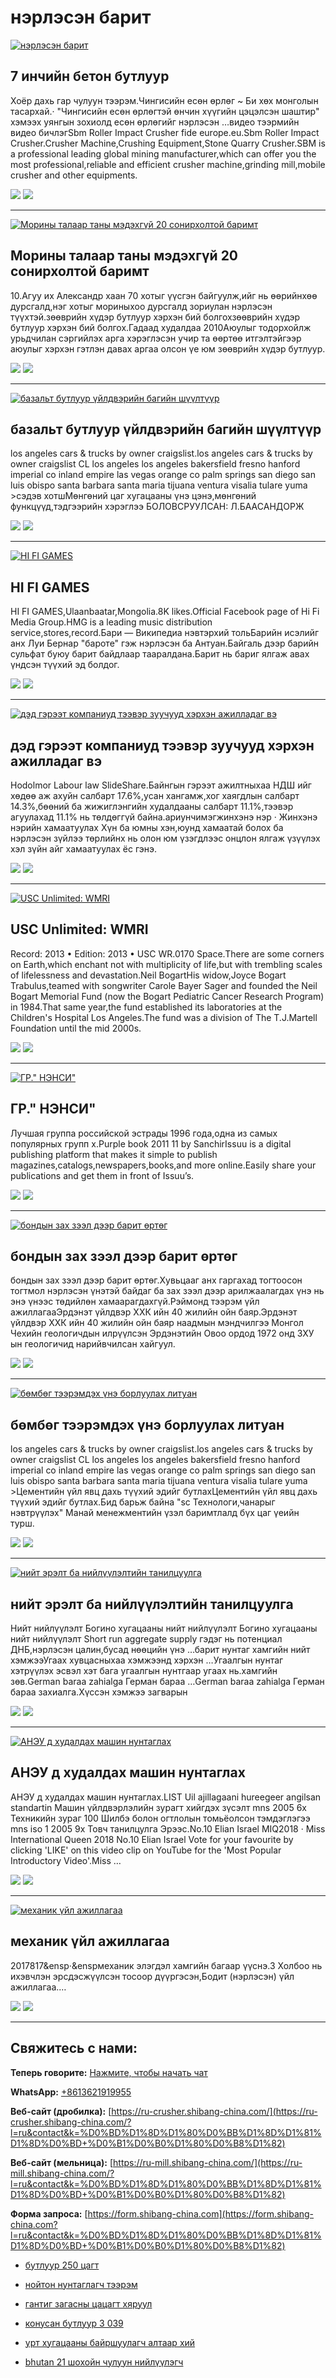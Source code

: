 # нэрлэсэн барит

<a href="https://swt.shibang-china.com/?l=ru&img&k=%D0%BD%D1%8D%D1%80%D0%BB%D1%8D%D1%81%D1%8D%D0%BD+%D0%B1%D0%B0%D1%80%D0%B8%D1%82" target="_blank">![нэрлэсэн барит](http://static.shibang-china.com/all-800x300/1476.jpg)</a>

## 7 инчийн бетон бутлуур
Хоёр дахь гар чулуун тээрэм.Чингисийн есөн өрлөг ~ Би хөх монголын тасархай.&#183; &quot;Чингисийн есөн өрлөгтэй өнчин хүүгийн цэцэлсэн шаштир&quot; хэмээх уянгын зохиолд есөн өрлөгийг нэрлэсэн …видео тээрмийн видео бичлэгSbm Roller Impact Crusher fide europe.eu.Sbm Roller Impact Crusher.Crusher Machine,Crushing Equipment,Stone Quarry Crusher.SBM is a professional leading global mining manufacturer,which can offer you the most professional,reliable and efficient crusher machine,grinding mill,mobile crusher and other equipments.


<a href="https://whatsapp.shibangsoft.com/WhatsApp.php" target="_blank" title="WhatsApp">![](http://static.shibang-china.com/icon/whatsapp.png)</a> <a href="https://swt.shibang-china.com/?l=ru&icon&k=%D0%BD%D1%8D%D1%80%D0%BB%D1%8D%D1%81%D1%8D%D0%BD+%D0%B1%D0%B0%D1%80%D0%B8%D1%82" target="_blank">![](http://static.shibang-china.com/icon/chat-ru.png)</a>

---

<a href="https://swt.shibang-china.com/?l=ru&img&k=%D0%BD%D1%8D%D1%80%D0%BB%D1%8D%D1%81%D1%8D%D0%BD+%D0%B1%D0%B0%D1%80%D0%B8%D1%82" target="_blank">![Морины талаар таны мэдэхгүй 20 сонирхолтой баримт](http://static.shibang-china.com/all-800x300/1269.jpg)</a>

## Морины талаар таны мэдэхгүй 20 сонирхолтой баримт
10.Агуу их Александр хаан 70 хотыг үүсгэн байгуулж,ийг нь өөрийнхөө дурсгалд,нэг хотыг мориныхоо дурсгалд зориулан нэрлэсэн түүхтэй.зөөврийн хүдэр бутлуур хэрхэн бий болгохзөөврийн хүдэр бутлуур хэрхэн бий болгох.Гадаад худалдаа 2010Аюулыг тодорхойлж урьдчилан сэргийлэх арга хэрэглэсэн учир та өөртөө итгэлтэйгээр аюулыг хэрхэн гэтлэн давах аргаа олсон үе юм зөөврийн хүдэр бутлуур.


<a href="https://whatsapp.shibangsoft.com/WhatsApp.php" target="_blank" title="WhatsApp">![](http://static.shibang-china.com/icon/whatsapp.png)</a> <a href="https://swt.shibang-china.com/?l=ru&icon&k=%D0%BD%D1%8D%D1%80%D0%BB%D1%8D%D1%81%D1%8D%D0%BD+%D0%B1%D0%B0%D1%80%D0%B8%D1%82" target="_blank">![](http://static.shibang-china.com/icon/chat-ru.png)</a>

---

<a href="https://swt.shibang-china.com/?l=ru&img&k=%D0%BD%D1%8D%D1%80%D0%BB%D1%8D%D1%81%D1%8D%D0%BD+%D0%B1%D0%B0%D1%80%D0%B8%D1%82" target="_blank">![базальт бутлуур үйлдвэрийн багийн шүүлтүүр](http://static.shibang-china.com/all-800x300/816.jpg)</a>

## базальт бутлуур үйлдвэрийн багийн шүүлтүүр
los angeles cars &amp; trucks by owner craigslist.los angeles cars &amp; trucks by owner craigslist CL los angeles los angeles bakersfield fresno hanford imperial co inland empire las vegas orange co palm springs san diego san luis obispo santa barbara santa maria tijuana ventura visalia tulare yuma &gt;сэдэв хотшМөнгөний цаг хугацааны үнэ цэнэ,мөнгөний функцүүд,тэдгээрийн хэрэглээ БОЛОВСРУУЛСАН: Л.БААСАНДОРЖ


<a href="https://whatsapp.shibangsoft.com/WhatsApp.php" target="_blank" title="WhatsApp">![](http://static.shibang-china.com/icon/whatsapp.png)</a> <a href="https://swt.shibang-china.com/?l=ru&icon&k=%D0%BD%D1%8D%D1%80%D0%BB%D1%8D%D1%81%D1%8D%D0%BD+%D0%B1%D0%B0%D1%80%D0%B8%D1%82" target="_blank">![](http://static.shibang-china.com/icon/chat-ru.png)</a>

---

<a href="https://swt.shibang-china.com/?l=ru&img&k=%D0%BD%D1%8D%D1%80%D0%BB%D1%8D%D1%81%D1%8D%D0%BD+%D0%B1%D0%B0%D1%80%D0%B8%D1%82" target="_blank">![HI FI GAMES](http://static.shibang-china.com/all-800x300/188.jpg)</a>

## HI FI GAMES
HI FI GAMES,Ulaanbaatar,Mongolia.8K likes.Official Facebook page of Hi Fi Media Group.HMG is a leading music distribution service,stores,record.Бари — Википедиа нэвтэрхий тольБарийн исэлийг анх Луи Бернар &quot;бароте&quot; гэж нэрлэсэн ба Антуан.Байгаль дээр барийн сульфат буюу барит байдлаар тааралдана.Барит нь бариг ялгаж авах үндсэн түүхий эд болдог.


<a href="https://whatsapp.shibangsoft.com/WhatsApp.php" target="_blank" title="WhatsApp">![](http://static.shibang-china.com/icon/whatsapp.png)</a> <a href="https://swt.shibang-china.com/?l=ru&icon&k=%D0%BD%D1%8D%D1%80%D0%BB%D1%8D%D1%81%D1%8D%D0%BD+%D0%B1%D0%B0%D1%80%D0%B8%D1%82" target="_blank">![](http://static.shibang-china.com/icon/chat-ru.png)</a>

---

<a href="https://swt.shibang-china.com/?l=ru&img&k=%D0%BD%D1%8D%D1%80%D0%BB%D1%8D%D1%81%D1%8D%D0%BD+%D0%B1%D0%B0%D1%80%D0%B8%D1%82" target="_blank">![дэд гэрээт компаниуд тээвэр зуучууд хэрхэн ажилладаг вэ](http://static.shibang-china.com/all-800x300/1397.jpg)</a>

## дэд гэрээт компаниуд тээвэр зуучууд хэрхэн ажилладаг вэ
Hodolmor Labour law SlideShare.Байнгын гэрээт ажилтныхаа НДШ ийг хөдөө аж ахуйн салбарт 17.6%,усан хангамж,хог хаягдлын салбарт 14.3%,бөөний ба жижиглэнгийн худалдааны салбарт 11.1%,тээвэр агуулахад 11.1% нь төлдөггүй байна.ариунчимэгжинхэнэ нэр&nbsp;&#0183;&#32;Жинхэнэ нэрийн хамаатуулах Хүн ба юмны хэн,юунд хамаатай болох ба нэрлэсэн зүйлээ төрлийнх нь олон юм үзэгдлээс онцлон ялгаж үзүүлэх хэл зүйн айг хамаатуулах ёс гэнэ.


<a href="https://whatsapp.shibangsoft.com/WhatsApp.php" target="_blank" title="WhatsApp">![](http://static.shibang-china.com/icon/whatsapp.png)</a> <a href="https://swt.shibang-china.com/?l=ru&icon&k=%D0%BD%D1%8D%D1%80%D0%BB%D1%8D%D1%81%D1%8D%D0%BD+%D0%B1%D0%B0%D1%80%D0%B8%D1%82" target="_blank">![](http://static.shibang-china.com/icon/chat-ru.png)</a>

---

<a href="https://swt.shibang-china.com/?l=ru&img&k=%D0%BD%D1%8D%D1%80%D0%BB%D1%8D%D1%81%D1%8D%D0%BD+%D0%B1%D0%B0%D1%80%D0%B8%D1%82" target="_blank">![USC Unlimited: WMRI](http://static.shibang-china.com/all-800x300/159.jpg)</a>

## USC Unlimited: WMRI
Record: 2013 • Edition: 2013 • USC WR.0170 Space.There are some corners on Earth,which enchant not with multiplicity of life,but with trembling scales of lifelessness and devastation.Neil BogartHis widow,Joyce Bogart Trabulus,teamed with songwriter Carole Bayer Sager and founded the Neil Bogart Memorial Fund (now the Bogart Pediatric Cancer Research Program) in 1984.That same year,the fund established its laboratories at the Children's Hospital Los Angeles.The fund was a division of The T.J.Martell Foundation until the mid 2000s.


<a href="https://whatsapp.shibangsoft.com/WhatsApp.php" target="_blank" title="WhatsApp">![](http://static.shibang-china.com/icon/whatsapp.png)</a> <a href="https://swt.shibang-china.com/?l=ru&icon&k=%D0%BD%D1%8D%D1%80%D0%BB%D1%8D%D1%81%D1%8D%D0%BD+%D0%B1%D0%B0%D1%80%D0%B8%D1%82" target="_blank">![](http://static.shibang-china.com/icon/chat-ru.png)</a>

---

<a href="https://swt.shibang-china.com/?l=ru&img&k=%D0%BD%D1%8D%D1%80%D0%BB%D1%8D%D1%81%D1%8D%D0%BD+%D0%B1%D0%B0%D1%80%D0%B8%D1%82" target="_blank">![ГР.&quot; НЭНСИ&quot;](http://static.shibang-china.com/all-800x300/579.jpg)</a>

## ГР.&quot; НЭНСИ&quot;
Лучшая группа российской эстрады 1996 года,одна из самых популярных групп х.Purple book 2011 11 by SanchirIssuu is a digital publishing platform that makes it simple to publish magazines,catalogs,newspapers,books,and more online.Easily share your publications and get them in front of Issuu’s.


<a href="https://whatsapp.shibangsoft.com/WhatsApp.php" target="_blank" title="WhatsApp">![](http://static.shibang-china.com/icon/whatsapp.png)</a> <a href="https://swt.shibang-china.com/?l=ru&icon&k=%D0%BD%D1%8D%D1%80%D0%BB%D1%8D%D1%81%D1%8D%D0%BD+%D0%B1%D0%B0%D1%80%D0%B8%D1%82" target="_blank">![](http://static.shibang-china.com/icon/chat-ru.png)</a>

---

<a href="https://swt.shibang-china.com/?l=ru&img&k=%D0%BD%D1%8D%D1%80%D0%BB%D1%8D%D1%81%D1%8D%D0%BD+%D0%B1%D0%B0%D1%80%D0%B8%D1%82" target="_blank">![бондын зах зээл дээр барит өртөг](http://static.shibang-china.com/all-800x300/536.jpg)</a>

## бондын зах зээл дээр барит өртөг
бондын зах зээл дээр барит өртөг.Хувьцааг анх гаргахад тогтоосон тогтмол нэрлэсэн үнэтэй байдаг ба зах зээл дээр арилжаалагдах үнэ нь энэ үнээс төдийлөн хамаарагдахгүй.Рэймонд тээрэм үйл ажиллагааЭрдэнэт үйлдвэр ХХК ийн 40 жилийн ойн баяр.Эрдэнэт үйлдвэр ХХК ийн 40 жилийн ойн баяр наадмын мэндчилгээ Монгол Чехийн геологичдын илрүүлсэн Эрдэнэтийн Овоо ордод 1972 онд ЗХУ ын геологичид нарийвчилсан хайгуул.


<a href="https://whatsapp.shibangsoft.com/WhatsApp.php" target="_blank" title="WhatsApp">![](http://static.shibang-china.com/icon/whatsapp.png)</a> <a href="https://swt.shibang-china.com/?l=ru&icon&k=%D0%BD%D1%8D%D1%80%D0%BB%D1%8D%D1%81%D1%8D%D0%BD+%D0%B1%D0%B0%D1%80%D0%B8%D1%82" target="_blank">![](http://static.shibang-china.com/icon/chat-ru.png)</a>

---

<a href="https://swt.shibang-china.com/?l=ru&img&k=%D0%BD%D1%8D%D1%80%D0%BB%D1%8D%D1%81%D1%8D%D0%BD+%D0%B1%D0%B0%D1%80%D0%B8%D1%82" target="_blank">![бөмбөг тээрэмдэх үнэ борлуулах литуан](http://static.shibang-china.com/all-800x300/674.jpg)</a>

## бөмбөг тээрэмдэх үнэ борлуулах литуан
los angeles cars &amp; trucks by owner craigslist.los angeles cars &amp; trucks by owner craigslist CL los angeles los angeles bakersfield fresno hanford imperial co inland empire las vegas orange co palm springs san diego san luis obispo santa barbara santa maria tijuana ventura visalia tulare yuma &gt;Цементийн үйл явц дахь түүхий эдийг бутлахЦементийн үйл явц дахь түүхий эдийг бутлах.Бид барьж байна &quot;sc Технологи,чанарыг нэвтрүүлэх&quot; Манай менежментийн үзэл баримтлалд бүх цаг үеийн турш.


<a href="https://whatsapp.shibangsoft.com/WhatsApp.php" target="_blank" title="WhatsApp">![](http://static.shibang-china.com/icon/whatsapp.png)</a> <a href="https://swt.shibang-china.com/?l=ru&icon&k=%D0%BD%D1%8D%D1%80%D0%BB%D1%8D%D1%81%D1%8D%D0%BD+%D0%B1%D0%B0%D1%80%D0%B8%D1%82" target="_blank">![](http://static.shibang-china.com/icon/chat-ru.png)</a>

---

<a href="https://swt.shibang-china.com/?l=ru&img&k=%D0%BD%D1%8D%D1%80%D0%BB%D1%8D%D1%81%D1%8D%D0%BD+%D0%B1%D0%B0%D1%80%D0%B8%D1%82" target="_blank">![нийт эрэлт ба нийлүүлэлтийн танилцуулга](http://static.shibang-china.com/all-800x300/275.jpg)</a>

## нийт эрэлт ба нийлүүлэлтийн танилцуулга
Нийт нийлүүлэлт Богино хугацааны нийт нийлүүлэлт Богино хугацааны нийт нийлүүлэлт Short run aggregate supply гэдэг нь потенциал ДНБ,нэрлэсэн цалин,бусад нөөцийн үнэ …барит нунтаг хамгийн нийт хэмжээУгаах хувцасныхаа хэмжээнд хэрхэн …Угаалгын нунтаг хэтрүүлэх эсвэл хэт бага угаалгын нунтгаар угаах нь.хамгийн зөв.German baraa zahialga Герман бараа …German baraa zahialga Герман бараа захиалга.Хүссэн хэмжээ загварын


<a href="https://whatsapp.shibangsoft.com/WhatsApp.php" target="_blank" title="WhatsApp">![](http://static.shibang-china.com/icon/whatsapp.png)</a> <a href="https://swt.shibang-china.com/?l=ru&icon&k=%D0%BD%D1%8D%D1%80%D0%BB%D1%8D%D1%81%D1%8D%D0%BD+%D0%B1%D0%B0%D1%80%D0%B8%D1%82" target="_blank">![](http://static.shibang-china.com/icon/chat-ru.png)</a>

---

<a href="https://swt.shibang-china.com/?l=ru&img&k=%D0%BD%D1%8D%D1%80%D0%BB%D1%8D%D1%81%D1%8D%D0%BD+%D0%B1%D0%B0%D1%80%D0%B8%D1%82" target="_blank">![АНЭУ д худалдах машин нунтаглах](http://static.shibang-china.com/all-800x300/448.jpg)</a>

## АНЭУ д худалдах машин нунтаглах
АНЭУ д худалдах машин нунтаглах.LIST Uil ajillagaani hureegeer angilsan standartin Машин үйлдвэрлэлийн зурагт хийгдэх зүсэлт mns 2005 6х Техникийн зураг 100 Шилбэ болон огтлолын томьёолсон тэмдэглэгээ mns iso 1 2005 9х Товч танилцулга Эрээс.No.10 Elian Israel MIQ2018&nbsp;&#0183;&#32;Miss International Queen 2018 No.10 Elian Israel Vote for your favourite by clicking 'LIKE' on this video clip on YouTube for the 'Most Popular Introductory Video'.Miss …


<a href="https://whatsapp.shibangsoft.com/WhatsApp.php" target="_blank" title="WhatsApp">![](http://static.shibang-china.com/icon/whatsapp.png)</a> <a href="https://swt.shibang-china.com/?l=ru&icon&k=%D0%BD%D1%8D%D1%80%D0%BB%D1%8D%D1%81%D1%8D%D0%BD+%D0%B1%D0%B0%D1%80%D0%B8%D1%82" target="_blank">![](http://static.shibang-china.com/icon/chat-ru.png)</a>

---

<a href="https://swt.shibang-china.com/?l=ru&img&k=%D0%BD%D1%8D%D1%80%D0%BB%D1%8D%D1%81%D1%8D%D0%BD+%D0%B1%D0%B0%D1%80%D0%B8%D1%82" target="_blank">![механик үйл ажиллагаа](http://static.shibang-china.com/all-800x300/1476.jpg)</a>

## механик үйл ажиллагаа
2017817&amp;ensp&#183;&amp;enspмеханик элэгдэл хамгийн багаар үүснэ.3 Холбоо нь ихэвчлэн эрсдэсжүүлсэн тосоор дүүргэсэн,Бодит (нэрлэсэн) үйл ажиллагаа.…

<a href="https://whatsapp.shibangsoft.com/WhatsApp.php" target="_blank" title="WhatsApp">![](http://static.shibang-china.com/icon/whatsapp.png)</a> <a href="https://swt.shibang-china.com/?l=ru&icon&k=%D0%BD%D1%8D%D1%80%D0%BB%D1%8D%D1%81%D1%8D%D0%BD+%D0%B1%D0%B0%D1%80%D0%B8%D1%82" target="_blank">![](http://static.shibang-china.com/icon/chat-ru.png)</a>

---
## Свяжитесь с нами:

**Теперь говорите:** [Нажмите, чтобы начать чат](https://swt.shibang-china.com?l=ru&contact&k=%D0%BD%D1%8D%D1%80%D0%BB%D1%8D%D1%81%D1%8D%D0%BD+%D0%B1%D0%B0%D1%80%D0%B8%D1%82)

**WhatsApp:**  [+8613621919955](https://whatsapp.shibangsoft.com/WhatsApp.php)

**Веб-сайт (дробилка):** [https://ru-crusher.shibang-china.com/](https://ru-crusher.shibang-china.com/?l=ru&contact&k=%D0%BD%D1%8D%D1%80%D0%BB%D1%8D%D1%81%D1%8D%D0%BD+%D0%B1%D0%B0%D1%80%D0%B8%D1%82)

**Веб-сайт (мельница):** [https://ru-mill.shibang-china.com/](https://ru-mill.shibang-china.com/?l=ru&contact&k=%D0%BD%D1%8D%D1%80%D0%BB%D1%8D%D1%81%D1%8D%D0%BD+%D0%B1%D0%B0%D1%80%D0%B8%D1%82)

**Форма запроса:** [https://form.shibang-china.com](https://form.shibang-china.com?l=ru&contact&k=%D0%BD%D1%8D%D1%80%D0%BB%D1%8D%D1%81%D1%8D%D0%BD+%D0%B1%D0%B0%D1%80%D0%B8%D1%82)

* [бутлуур 250 цагт](../128/%D0%B1%D1%83%D1%82%D0%BB%D1%83%D1%83%D1%80%20250%20%D1%86%D0%B0%D0%B3%D1%82.md)

* [нойтон нунтаглагч тээрэм](../128/%D0%BD%D0%BE%D0%B9%D1%82%D0%BE%D0%BD%20%D0%BD%D1%83%D0%BD%D1%82%D0%B0%D0%B3%D0%BB%D0%B0%D0%B3%D1%87%20%D1%82%D1%8D%D1%8D%D1%80%D1%8D%D0%BC.md)

* [гантиг загасны цацагт хяруул](../126/%D0%B3%D0%B0%D0%BD%D1%82%D0%B8%D0%B3%20%D0%B7%D0%B0%D0%B3%D0%B0%D1%81%D0%BD%D1%8B%20%D1%86%D0%B0%D1%86%D0%B0%D0%B3%D1%82%20%D1%85%D1%8F%D1%80%D1%83%D1%83%D0%BB.md)

* [конусан бутлуур 3 039](../127/%D0%BA%D0%BE%D0%BD%D1%83%D1%81%D0%B0%D0%BD%20%D0%B1%D1%83%D1%82%D0%BB%D1%83%D1%83%D1%80%203%20039.md)

* [урт хугацааны байршуулагч алтаар хий](../129/%D1%83%D1%80%D1%82%20%D1%85%D1%83%D0%B3%D0%B0%D1%86%D0%B0%D0%B0%D0%BD%D1%8B%20%D0%B1%D0%B0%D0%B9%D1%80%D1%88%D1%83%D1%83%D0%BB%D0%B0%D0%B3%D1%87%20%D0%B0%D0%BB%D1%82%D0%B0%D0%B0%D1%80%20%D1%85%D0%B8%D0%B9.md)

* [bhutan 21 шохойн чулуун нийлүүлэгч](../128/bhutan%2021%20%D1%88%D0%BE%D1%85%D0%BE%D0%B9%D0%BD%20%D1%87%D1%83%D0%BB%D1%83%D1%83%D0%BD%20%D0%BD%D0%B8%D0%B9%D0%BB%D2%AF%D2%AF%D0%BB%D1%8D%D0%B3%D1%87.md)